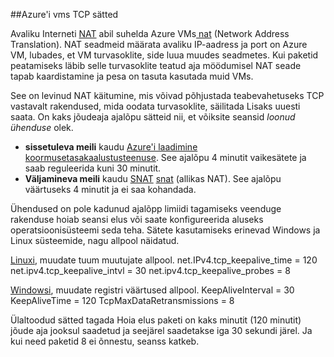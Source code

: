 ##<a name="tcp-settings-for-azure-vms"></a>Azure'i vms TCP sätted

Avaliku Interneti [NAT] abil suhelda Azure VMs[ nat] (Network Address Translation). NAT seadmeid määrata avaliku IP-aadress ja port on Azure VM, lubades, et VM turvasoklite, side luua muudes seadmetes. Kui paketid peatamiseks läbib selle turvasoklite teatud aja möödumisel NAT seade tapab kaardistamine ja pesa on tasuta kasutada muid VMs.

See on levinud NAT käitumine, mis võivad põhjustada teabevahetuseks TCP vastavalt rakendused, mida oodata turvasoklite, säilitada Lisaks uuesti saata. On kaks jõudeaja ajalõpu sätteid nii, et võiksite seansid *loonud ühenduse* olek.

- **sissetuleva meili** kaudu [Azure'i laadimine koormusetasakaalustusteenuse][azure-lb-timeout]. See ajalõpu 4 minutit vaikesätete ja saab reguleerida kuni 30 minutit.
- **Väljamineva meili** kaudu [SNAT] [ snat] (allikas NAT). See ajalõpu väärtuseks 4 minutit ja ei saa kohandada.

Ühendused on pole kadunud ajalõpp limiidi tagamiseks veenduge rakenduse hoiab seansi elus või saate konfigureerida aluseks operatsioonisüsteemi seda teha. Sätete kasutamiseks erinevad Windows ja Linux süsteemide, nagu allpool näidatud.

[Linuxi][linux], muudate tuum muutujate allpool.
net.IPv4.tcp_keepalive_time = 120 net.ipv4.tcp_keepalive_intvl = 30 net.ipv4.tcp_keepalive_probes = 8
 
[Windowsi][windows], muudate registri väärtused allpool.
KeepAliveInterval = 30 KeepAliveTime = 120 TcpMaxDataRetransmissions = 8


Ülaltoodud sätted tagada Hoia elus paketi on kaks minutit (120 minutit) jõude aja jooksul saadetud ja seejärel saadetakse iga 30 sekundi järel. Ja kui need paketid 8 ei õnnestu, seanss katkeb.

<!-- links -->
[nat]: http://computer.howstuffworks.com/nat.htm
[snat]: ../load-balancer/load-balancer-overview.md/#source-nat
[linux]: http://tldp.org/HOWTO/TCP-Keepalive-HOWTO/usingkeepalive.html
[windows]: http://blogs.technet.com/b/nettracer/archive/2010/06/03/things-that-you-may-want-to-know-about-tcp-keepalives.aspx
[azure-lb-timeout]: ../load-balancer/load-balancer-tcp-idle-timeout.md